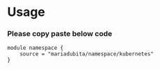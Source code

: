 # Usage

### Please copy paste below code 
```
module namespace { 
    source = "mariadubita/namespace/kubernetes"
}
```
